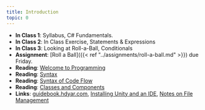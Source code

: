 ```yaml
---
title: Introduction
topic: 0
---
```

- **In Class 1**: Syllabus, C# Fundamentals.
- **In Class 2**: In Class Exercise, Statements & Expressions
- **In Class 3**: Looking at Roll-a-Ball, Conditionals
- **Assignment**: [Roll a Ball]({{< ref "../assignments/roll-a-ball.md" >}}) due Friday.
- **Reading**: [Welcome to Programming](https://hdyar.com/blog/posts/welcometoprogramming/)
- **Reading**: [Syntax](https://guidebook.hdyar.com/docs/programming/fundamentals/basic-syntax/)
- **Reading**: [Syntax of Code Flow](https://guidebook.hdyar.com/docs/programming/fundamentals/syntax-of-code-flow/)
- **Reading**: [Classes and Components](https://guidebook.hdyar.com/docs/programming/fundamentals/classes-and-components/)
- **Links**: [guidebook.hdyar.com](https://guidebook.hdyar.com), [Installing Unity and an IDE](https://guidebook.hdyar.com/docs/unity/setup/installing-unity/), [Notes on File Management](https://guidebook.hdyar.com/docs/digital-media-fundamentals/notes-on-file-management/)
